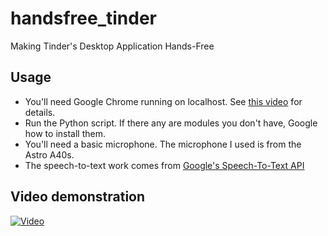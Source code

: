 # handsfree_tinder
Making Tinder's Desktop Application Hands-Free

## Usage
- You'll need Google Chrome running on localhost. See [this video](https://youtu.be/FVumnHy5Tzo) for details.
- Run the Python script. If there any are modules you don't have, Google how to install them.
- You'll need a basic microphone. The microphone I used is from the Astro A40s.
- The speech-to-text work comes from [Google's Speech-To-Text API](https://cloud.google.com/speech-to-text)

## Video demonstration
[![Video](http://img.youtube.com/vi/SZUsfSjxaq0/0.jpg)](https://www.youtube.com/watch?v=SZUsfSjxaq0 "I Made Tinder Hands-Free")
